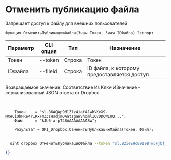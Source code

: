﻿---
sidebar_position: 6
---

# Отменить публикацию файла
 Запрещает доступ к файлу для внешних пользователей



`Функция ОтменитьПубликациюФайла(Знач Токен, Знач IDФайла) Экспорт`

  | Параметр | CLI опция | Тип | Назначение |
  |-|-|-|-|
  | Токен | --token | Строка | Токен |
  | IDФайла | --fileid | Строка | ID файла, к которому предоставляется доступ |

  
  Возвращаемое значение:   Соответствие Из КлючИЗначение - сериализованный JSON ответа от Dropbox

<br/>




```bsl title="Пример кода"
    Токен    = "sl.B6AQWp9MlZlz4iaf41whVKxX9-MXeCiQhPRe4YIRxFmZ3zHsdjmOAatzgaWVhqmlIOvDD6WIUQ...";
    Файл     = "kJU6-a-pT48AAAAAAAAABw";

    Результат = OPI_Dropbox.ОтменитьПубликациюФайла(Токен, Файл);
```



```sh title="Пример команды CLI"
    
  oint dropbox ОтменитьПубликациюФайла --token "sl.B2ieEHcB9I9BTwJFjbf_MQtoZMKjGYgkpBqzQkvBfuSz41Qpy5r3d7a4ax22I5ILWhd9KLbN5L..." --fileid %fileid%

```

```json title="Результат"
{}
```
